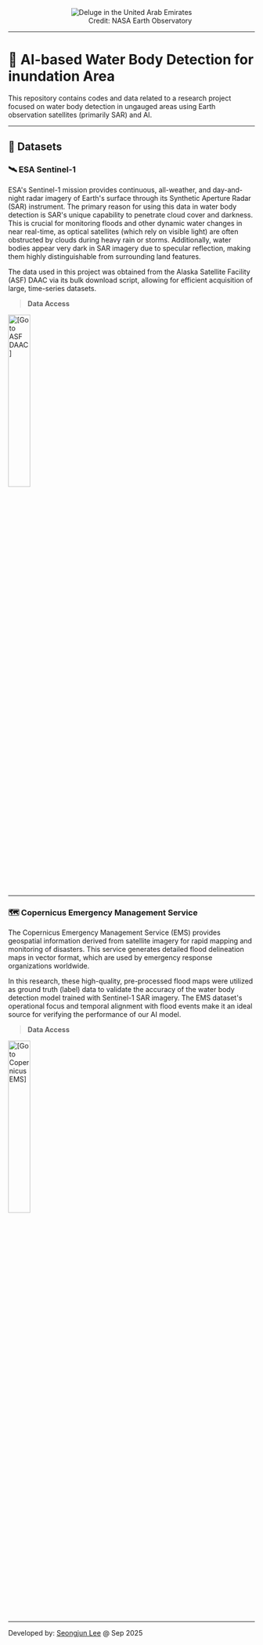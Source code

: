 <div align="center">
  <div style="display: inline-block;">
    <img style="max-width:100%; display: block;"
      src="https://eoimages.gsfc.nasa.gov/images/imagerecords/152000/152703/abudhabiflooding_oli2_20240419_lrg.jpg"
      alt="Deluge in the United Arab Emirates"/>
    <div align="right">
      Credit: NASA Earth Observatory
    </div>
  </div>
</div>

---

# 🌊 AI-based Water Body Detection for inundation Area
This repository contains codes and data related to a research project focused on water body detection in ungauged areas using Earth observation satellites (primarily SAR) and AI.

---

## 💾 Datasets
### 🛰️ ESA Sentinel-1
ESA's Sentinel-1 mission provides continuous, all-weather, and day-and-night radar imagery of Earth's surface through its Synthetic Aperture Radar (SAR) instrument. The primary reason for using this data in water body detection is SAR's unique capability to penetrate cloud cover and darkness. This is crucial for monitoring floods and other dynamic water changes in near real-time, as optical satellites (which rely on visible light) are often obstructed by clouds during heavy rain or storms. Additionally, water bodies appear very dark in SAR imagery due to specular reflection, making them highly distinguishable from surrounding land features.

The data used in this project was obtained from the Alaska Satellite Facility (ASF) DAAC via its bulk download script, allowing for efficient acquisition of large, time-series datasets.

> **Data Access**

<a href="https://search.asf.alaska.edu/">
  <img src="https://asf.alaska.edu/wp-content/uploads/2022/08/asf-logo-blue-nav.png" alt="[Go to ASF DAAC]" width="30%">
</a>

---

### 🗺️ Copernicus Emergency Management Service
The Copernicus Emergency Management Service (EMS) provides geospatial information derived from satellite imagery for rapid mapping and monitoring of disasters. This service generates detailed flood delineation maps in vector format, which are used by emergency response organizations worldwide.

In this research, these high-quality, pre-processed flood maps were utilized as ground truth (label) data to validate the accuracy of the water body detection model trained with Sentinel-1 SAR imagery. The EMS dataset's operational focus and temporal alignment with flood events make it an ideal source for verifying the performance of our AI model.

> **Data Access**

<a href="https://mapping.emergency.copernicus.eu/activations/">
  <img src="https://emergency.copernicus.eu/static/images/cems-logo-ext.png" alt="[Go to Copernicus EMS]" width="30%">
</a>

---

Developed by: [Seongjun Lee](mailto:seongjunlee4473@gmail.com?subject=Questions%20for%20GitHub%20projects) @ Sep 2025
